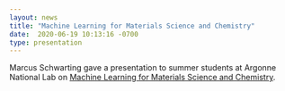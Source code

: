 ```yaml
---
layout: news
title: "Machine Learning for Materials Science and Chemistry"
date:  2020-06-19 10:13:16 -0700
type: presentation
---
```


Marcus Schwarting gave a presentation to summer students at Argonne National Lab on [Machine Learning for Materials Science and Chemistry](https://drive.google.com/file/d/1CNOSusmXmFAxQyRIxRjZHD02QOjuwTBs/view). 

